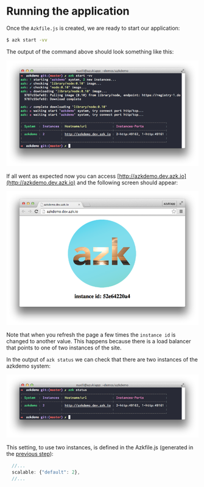 # Running the application

Once the `Azkfile.js` is created, we are ready to start our application:

```bash
$ azk start -vv
```

The output of the command above should look something like this:

![Figure 1-1](../resources/images/start_0.png)

If all went as expected now you can access [http://azkdemo.dev.azk.io](http://azkdemo.dev.azk.io) and the following screen should appear:

![Figure 1-1](../resources/images/start_1.png)

Note that when you refresh the page a few times the `instance id` is changed to another value. This happens because there is a load balancer that points to one of two instances of the site.

In the output of `azk status` we can check that there are two instances of the azkdemo system:

![Figure 1-3](../resources/images/status.png)

This setting, to use two instances, is defined in the Azkfile.js (generated in the [previous step](configs-project.md)):

```js
  //...
  scalable: {"default": 2},
  //...
```

